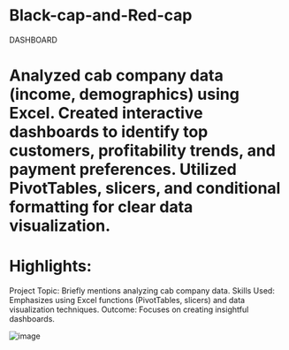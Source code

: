 # Black-cap-and-Red-cap

DASHBOARD

# Analyzed cab company data (income, demographics) using Excel. Created interactive dashboards to identify top customers, profitability trends, and payment preferences. Utilized PivotTables, slicers, and conditional formatting for clear data visualization.

# Highlights:

Project Topic: Briefly mentions analyzing cab company data.
Skills Used: Emphasizes using Excel functions (PivotTables, slicers) and data visualization techniques.
Outcome: Focuses on creating insightful dashboards.
																							
																							
																							
																							
																							
																							
																							
																							
																							
																							
																							
																							
																							
																							
																							
																							
																							
																							
																							
																							
																							
																							
																							
																							
																							
																							
																							
																							
																							
																							
																							
																							
																							
																							
																							
																							
																							
																							
																							
																							
																							
																							
																							
																							
																							
																							
																							
																							
																							
																							
![image](https://github.com/user-attachments/assets/5ffc7218-1ac1-470d-840b-e328677e5784)
